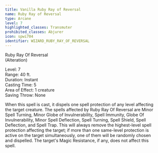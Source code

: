 ```yaml
---
title: Vanilla Ruby Ray of Reversal
name: Ruby Ray of Reversal
type: Arcane
level: 7
highlighted_classes: Transmuter
prohibited_classes: Abjurer
icon: spwi704
identifier: WIZARD_RUBY_RAY_OF_REVERSAL
---
```

Ruby Ray Of Reversal  
(Alteration)  
  
Level: 7  
Range: 40 ft.  
Duration: Instant  
Casting Time: 5  
Area of Effect: 1 creature  
Saving Throw: None  
  
When this spell is cast, it dispels one spell protection of any level affecting the target creature. The spells affected by Ruby Ray Of Reversal are Minor Spell Turning, Minor Globe of Invulnerability, Spell Immunity, Globe Of Invulnerability, Minor Spell Deflection, Spell Turning, Spell Shield, Spell Deflection, and Spell Trap. This will always remove the highest-level spell protection affecting the target; if more than one same-level protection is active on the target simultaneously, one of them will be randomly chosen and dispelled. The target's Magic Resistance, if any, does not affect this spell.  
